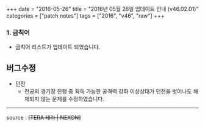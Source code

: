 +++
date = "2016-05-26"
title = "2016년 05월 26일 업데이트 안내 (v46.02.01)"
categories = ["patch notes"]
tags = ["2016", "v46", "raw"]
+++

### 1. 금칙어
- 금칙어 리스트가 업데이트 되었습니다.

## 버그수정

- 던전
  - 천공의 경기장 진행 중 획득 가능한 공격력 강화 이상상태가 던전을 벗어나도 해제되지 않는 문제를 수정하였습니다.

----

source : ~~[TERA 테라 | NEXON]~~